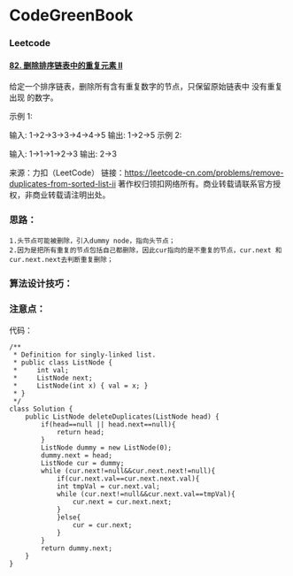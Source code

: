 # CodeGreenBook

### Leetcode 

#### [82. 删除排序链表中的重复元素 II](https://leetcode-cn.com/problems/remove-duplicates-from-sorted-list-ii/)

给定一个排序链表，删除所有含有重复数字的节点，只保留原始链表中 没有重复出现 的数字。

示例 1:

输入: 1->2->3->3->4->4->5
输出: 1->2->5
示例 2:   

输入: 1->1->1->2->3
输出: 2->3

来源：力扣（LeetCode）
链接：https://leetcode-cn.com/problems/remove-duplicates-from-sorted-list-ii
著作权归领扣网络所有。商业转载请联系官方授权，非商业转载请注明出处。

### 思路：

```
1.头节点可能被删除，引入dummy node，指向头节点；
2.因为是把所有重复的节点包括自己都删除，因此cur指向的是不重复的节点，cur.next 和cur.next.next去判断重复删除；
```

### 算法设计技巧：



### 注意点：



代码：

```
/**
 * Definition for singly-linked list.
 * public class ListNode {
 *     int val;
 *     ListNode next;
 *     ListNode(int x) { val = x; }
 * }
 */
class Solution {
    public ListNode deleteDuplicates(ListNode head) {
        if(head==null || head.next==null){
            return head;
        }
        ListNode dummy = new ListNode(0);
        dummy.next = head;
        ListNode cur = dummy;
        while (cur.next!=null&&cur.next.next!=null){
            if(cur.next.val==cur.next.next.val){
            int tmpVal = cur.next.val;
            while (cur.next!=null&&cur.next.val==tmpVal){
                cur.next = cur.next.next;
            }
            }else{
                cur = cur.next;
            }
        }
        return dummy.next;
    }
}
```







